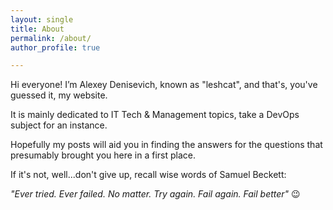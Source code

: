 ```yaml
---
layout: single
title: About
permalink: /about/
author_profile: true

---
```


Hi everyone! I’m Alexey Denisevich, known as "leshcat", and that's, you've guessed it, my website.

It is mainly dedicated to IT Tech & Management topics, take a DevOps subject for an instance.

Hopefully my posts will aid you in finding the answers for the questions that presumably brought you here in a first place.

If it's not, well...don't give up, recall wise words of Samuel Beckett:

*"Ever tried. Ever failed. No matter. Try again. Fail again. Fail better"* :wink:
